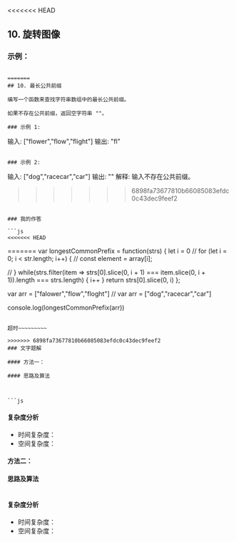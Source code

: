 <<<<<<< HEAD
## 10. 旋转图像


### 示例：

```

=======
## 10. 最长公共前缀

编写一个函数来查找字符串数组中的最长公共前缀。

如果不存在公共前缀，返回空字符串 ""。

### 示例 1:

```
输入: ["flower","flow","flight"]
输出: "fl"
```

### 示例 2:

```
输入: ["dog","racecar","car"]
输出: ""
解释: 输入不存在公共前缀。
>>>>>>> 6898fa73677810b66085083efdc0c43dec9feef2
```

### 我的作答

```js
<<<<<<< HEAD

```

=======
var longestCommonPrefix = function(strs) {
  let i = 0
  // for (let i = 0; i < str.length; i++) {
  //   const element = array[i];
    
  // }
  while(strs.filter(item => strs[0].slice(0, i + 1) === item.slice(0, i + 1)).length === strs.length) {
    i++
  }
  return strs[0].slice(0, i)
};

var arr = ["falower","flow","floght"]
// var arr = ["dog","racecar","car"]

console.log(longestCommonPrefix(arr))
```

超时~~~~~~~~~

>>>>>>> 6898fa73677810b66085083efdc0c43dec9feef2
### 文字题解

#### 方法一：

#### 思路及算法



```js

```

#### 复杂度分析

* 时间复杂度：
* 空间复杂度：

#### 方法二：

#### 思路及算法


```js

```

#### 复杂度分析

* 时间复杂度：
* 空间复杂度：
